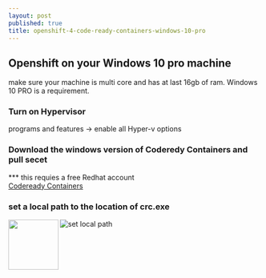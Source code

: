 ```yaml
---
layout: post
published: true
title: openshift-4-code-ready-containers-windows-10-pro
---
```

## Openshift on your Windows 10 pro machine
make sure your machine is multi core and has at last 16gb of ram.
Windows 10 PRO is a requirement.

### Turn on Hypervisor
programs and features ->  enable all Hyper-v options

### Download the windows version of Coderedy Containers and pull secet
*** this requies a free Redhat account   
[Codeready Containers](https://cloud.redhat.com/openshift/install/crc/installer-provisioned?intcmp=7013a000002CtetAAC) 

### set a local path to the location of crc.exe
<img align="left" width="100" height="100" src="https://user-images.githubusercontent.com/10190444/65509159-d23ead00-de9f-11e9-924e-0387be562ac3.png">

![set local path](https://user-images.githubusercontent.com/10190444/65509159-d23ead00-de9f-11e9-924e-0387be562ac3.png)


